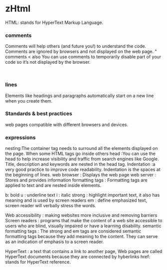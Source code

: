 # zHtml
HTML: stands for HyperText Markup Language.
### comments
Comments will help others (and future you!) to understand the code.
Comments are ignored by browsers and not displayed on the web page.
"<!--> comments < 
also You can use comments to temporarily disable part of your code so it’s not displayed by the browser.

<br>

###  lines
Elements like headings and paragraphs automatically start on a new line when you create them.
<br>

###  Standards & best practices
web pages compatible with different browsers and devices.
<br>

###  expressions
nesting:The <body> container tag needs to surround all the elements displayed on the page. When some HTML tags go inside others
head :You can use the head to help increase visibility and traffic from search engines like Google.
Title, description and keywords are nested in the head tag.
Indentation :a very good practice to improve code readability. Indentation is the spaces at the beginning of lines.
web browser : Displays the web page
web server : Stores and provides information
formatting tags : Formatting tags are applied to text and are nested inside elements.


b: bold
u : underline text
i : italic 
strong : highlight important text, it also has meaning and is used by screen readers
em : define emphasized text, screen reader will verbally stress the words.

Web accessibility : making websites more inclusive and removing barriers
Screen readers : programs that make the content of a web site accessible to users who are blind, visually impaired or have a learning disability.
semantic formatting tags : The strong and em tags are considered semantic formatting tags because they add meaning to the content. They can serve as an indication of emphasis to a screen reader.

HyperText : a text that contains a link to another page, Web pages are called HyperText documents because they are connected by hyberlinks 
href: stands for HyperText reference.


